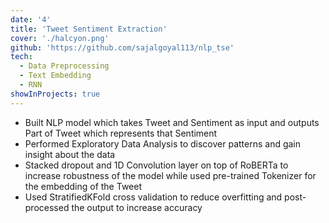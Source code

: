 ```yaml
---
date: '4'
title: 'Tweet Sentiment Extraction'
cover: './halcyon.png'
github: 'https://github.com/sajalgoyal113/nlp_tse'
tech:
  - Data Preprocessing
  - Text Embedding
  - RNN
showInProjects: true
---
```


- Built NLP model which takes Tweet and Sentiment as input and outputs Part of Tweet which represents that Sentiment
- Performed Exploratory Data Analysis to discover patterns and gain insight about the data
- Stacked dropout and 1D Convolution layer on top of RoBERTa to increase robustness of the model while used pre-trained Tokenizer for the embedding of the Tweet
- Used StratifiedKFold cross validation to reduce overfitting and post-processed the output to increase accuracy
